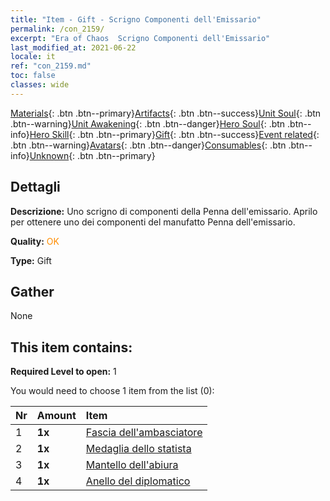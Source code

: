 ```yaml
---
title: "Item - Gift - Scrigno Componenti dell'Emissario"
permalink: /con_2159/
excerpt: "Era of Chaos  Scrigno Componenti dell'Emissario"
last_modified_at: 2021-06-22
locale: it
ref: "con_2159.md"
toc: false
classes: wide
---
```

 [Materials](/ItemsIT/){: .btn .btn--primary}[Artifacts](/ItemsIT/Artifacts/){: .btn .btn--success}[Unit Soul](/ItemsIT/UnitSoul/){: .btn .btn--warning}[Unit Awakening](/ItemsIT/UnitAwakening/){: .btn .btn--danger}[Hero Soul](/ItemsIT/HeroSoul/){: .btn .btn--info}[Hero Skill](/ItemsIT/HeroSkill/){: .btn .btn--primary}[Gift](/ItemsIT/Gift/){: .btn .btn--success}[Event related](/ItemsIT/Events/){: .btn .btn--warning}[Avatars](/ItemsIT/Avatars/){: .btn .btn--danger}[Consumables](/ItemsIT/Consumables/){: .btn .btn--info}[Unknown](/ItemsIT/Unknown/){: .btn .btn--primary}

## Dettagli
 **Descrizione:** Uno scrigno di componenti della Penna dell'emissario. Aprilo per ottenere uno dei componenti del manufatto Penna dell'emissario.

 **Quality:** <span style="color: #FF8C00">OK</span>

 **Type:** Gift

## Gather

  None

## This item contains:

 **Required Level to open:** 1

 You would need to choose 1 item from the list (0):

  | Nr | Amount |     Item    |
  |:---|:-------|:------------|
  | 1 |  **1x** | [Fascia dell'ambasciatore](/it/Items/art_2154/) |  | 
  | 2 |  **1x** | [Medaglia dello statista](/it/Items/art_2155/) |  | 
  | 3 |  **1x** | [Mantello dell'abiura](/it/Items/art_2156/) |  | 
  | 4 |  **1x** | [Anello del diplomatico](/it/Items/art_2157/) |  | 
